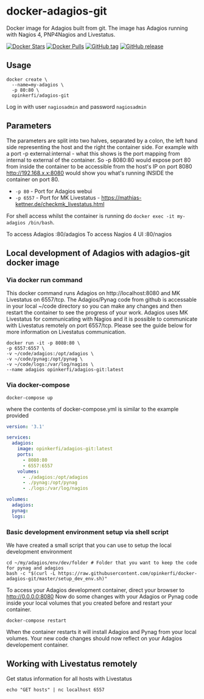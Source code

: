 # docker-adagios-git
Docker image for Adagios built from git.
The image has Adagios running with Nagios 4, PNP4Nagios and Livestatus.

[![Docker Stars](https://img.shields.io/docker/stars/opinkerfi/adagios-git.svg)]()
[![Docker Pulls](https://img.shields.io/docker/pulls/opinkerfi/adagios-git.svg)]()
[![GitHub tag](https://img.shields.io/github/tag/opinkerfi/adagios-git.svg)]()
[![GitHub release](https://img.shields.io/github/release/opinkerfi/adagios-git.svg)]()

## Usage
 

```
docker create \ 
  --name=my-adagios \
  -p 80:80 \
  opinkerfi/adagios-git
```

Log in with user `nagiosadmin` and password `nagiosadmin`

## Parameters

The parameters are split into two halves, separated by a colon, the left hand side representing the host and the right the container side. 
For example with a port -p external:internal - what this shows is the port mapping from internal to external of the container.
So -p 8080:80 would expose port 80 from inside the container to be accessible from the host's IP on port 8080
http://192.168.x.x:8080 would show you what's running INSIDE the container on port 80.

* `-p 80` - Port for Adagios webui
* `-p 6557` - Port for MK Livestatus - https://mathias-kettner.de/checkmk_livestatus.html

For shell access whilst the container is running do `docker exec -it my-adagios /bin/bash`.

To access Adagios
:80/adagios
To access Nagios 4 UI
:80/nagios

## Local development of Adagios with adagios-git docker image

### Via docker run command
This docker command runs Adagios on http://localhost:8080 and MK Livestatus on 6557/tcp.
The Adagios/Pynag code from github is accessable in your local ~/code directory so you can make any changes and then restart the container to see the progress of your work. Adagios uses MK Livestatus for communicating with Nagios and it is possible to communicate with Livestatus remotely on port 6557/tcp. Please see the guide below for more information on Livestatus communication. 

```SHELL
docker run -it -p 8080:80 \
-p 6557:6557 \
-v ~/code/adagios:/opt/adagios \
-v ~/code/pynag:/opt/pynag \
-v ~/code/logs:/var/log/nagios \
--name adagios opinkerfi/adagios-git:latest
```

### Via docker-compose

```SHELL
docker-compose up
```
where the contents of docker-compose.yml is similar to the example provided

```YAML
version: '3.1'

services:
  adagios:
    image: opinkerfi/adagios-git:latest
    ports:
      - 8080:80
      - 6557:6557
    volumes:
      - ./adagios:/opt/adagios
      - ./pynag:/opt/pynag
      - ./logs:/var/log/nagios

volumes:
  adagios:
  pynag:
  logs:

```

### Basic development environment setup via shell script

We have created a small script that you can use to setup the local development environment

```SHELL
cd ~/my/adagios/env/dev/folder # Folder that you want to keep the code for pynag and adagios
bash -c "$(curl -L https://raw.githubusercontent.com/opinkerfi/docker-adagios-git/master/setup_dev_env.sh)"
```
To access your Adagios development container, direct your browser to http://0.0.0.0:8080
Now do some changes with your Adagios or Pynag code inside your local volumes that you created before and restart your container.

```SHELL
docker-compose restart
```
When the container restarts it will install Adagios and Pynag from your local volumes.
Your new code changes should now reflect on your Adagios developement container.

## Working with Livestatus remotely

Get status information for all hosts with Livestatus
```SHELL
echo "GET hosts" | nc localhost 6557
```
